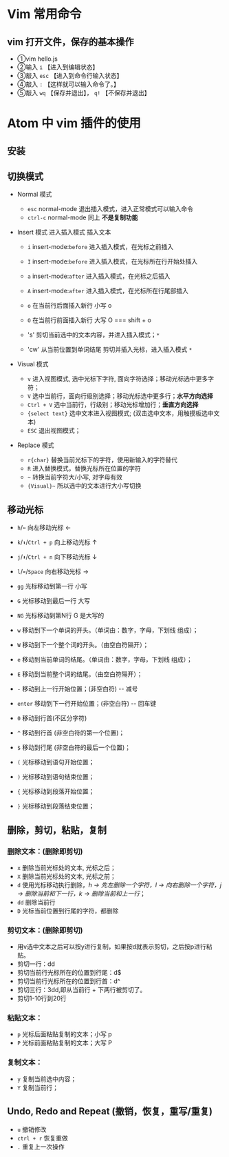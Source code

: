 # Vim 常用命令

## vim 打开文件，保存的基本操作

- ①vim hello.js  
- ②输入    `i` 【进入到编辑状态】  
- ③敲入    `esc` 【进入到命令行输入状态】  
- ④敲入    `:` 【这样就可以输入命令了。】  
- ⑤敲入    `wq` 【保存并退出】， `q!` 【不保存并退出】
#  Atom 中 vim 插件的使用

## 安装

## 切换模式

- Normal 模式
  - `esc` normal-mode 退出插入模式，进入正常模式可以输入命令
  - `ctrl-c` normal-mode 同上 **不是复制功能**

- Insert 模式 进入插入模式 插入文本
  - `i`   insert-mode:`before`  进入插入模式，在光标之前插入
  - `I`   insert-mode:`before`  进入插入模式，在光标所在行开始处插入

  - `a`   insert-mode:`after`  进入插入模式，在光标之后插入
  - `A`   insert-mode:`after`  进入插入模式，在光标所在行尾部插入

  - `o` 在当前行后面插入新行 小写 o
  - `O` 在当前行前面插入新行 大写 O === shift + o

  - 's' 剪切当前选中的文本内容，并进入插入模式；`*`

  - 'cw' 从当前位置到单词结尾 剪切并插入光标，进入插入模式 `*`

- Visual 模式
  - `v` 进入视图模式, 选中光标下字符, 面向字符选择；移动光标选中更多字符；
  - `V` 选中当前行，面向行级别选择；移动光标选中更多行；**水平方向选择**
  - `Ctrl + V` 选中当前行，行级别；移动光标增加行；**垂直方向选择**
  - `{select text}` 选中文本进入视图模式; (双击选中文本，用触摸板选中文本)
  - `ESC` 退出视图模式；

- Replace 模式
  - `r{char}` 替换当前光标下的字符，使用新输入的字符替代
  - `R` 进入替换模式，替换光标所在位置的字符
  - `~` 转换当前字符大/小写, 对字母有效
  - `{Visual}~` 所以选中的文本进行大小写切换

## 移动光标
- `h`/`⬅️` 向左移动光标 ←
- `k`/`⬆️`/`Ctrl + p` 向上移动光标 ↑
- `j`/`⬇️`/`Ctrl + n` 向下移动光标 ↓
- `l`/`➡️`/`Space` 向右移动光标 →

- `gg` 光标移动到第一行 小写
- `G`  光标移动到最后一行 大写
- `NG` 光标移动到第N行  G 是大写的

- `w` 移动到下一个单词的开头。（单词由：数字，字母，下划线 组成）；
- `W` 移动到下一个整个词的开头。（由空白符隔开）；
- `e` 移动到当前单词的结尾。（单词由：数字，字母，下划线 组成）；
- `E` 移动到当前整个词的结尾。（由空白符隔开）；

- `-`     移动到上一行开始位置；(非空白符) -- 减号
- `enter` 移动到下一行开始位置；(非空白符) -- 回车键

- `0` 移动到行首(不区分字符)
- `^` 移动到行首 (非空白符的第一个位置)；
- `$` 移动到行尾 (非空白符的最后一个位置)；

- `(` 光标移动到语句开始位置；
- `)` 光标移动到语句结束位置；
- `{` 光标移动到段落开始位置；
- `}` 光标移动到段落结束位置；

## 删除，剪切，粘贴，复制
### 删除文本：(**删除即剪切**)
- `x` 删除当前光标处的文本, 光标之后；
- `X` 删除当前光标处的文本, 光标之前；
- `d` 使用光标移动执行删除，*h -> 先左删除一个字符，l -> 向右删除一个字符，j -> 删除当前和下一行，k -> 删除当前和上一行*；
- `dd` 删除当前行
- `D` 光标当前位置到行尾的字符，都删除

### 剪切文本：(删除即剪切)
- 用v选中文本之后可以按y进行复制，如果按d就表示剪切，之后按p进行粘贴。
- 剪切一行：dd
- 剪切当前行光标所在的位置到行尾：d$
- 剪切当前行光标所在的位置到行首：d^
- 剪切三行：3dd,即从当前行 + 下两行被剪切了。
- 剪切1-10行到20行

### 粘贴文本：
- `p` 光标后面粘贴复制的文本；小写 p
- `P` 光标前面粘贴复制的文本；大写 P

### 复制文本：
- `y` 复制当前选中内容；
- `Y` 复制当前行；

## Undo, Redo and Repeat (撤销，恢复，重写/重复)
- `u` 撤销修改
- `ctrl + r` 恢复重做
- `.` 重复上一次操作

